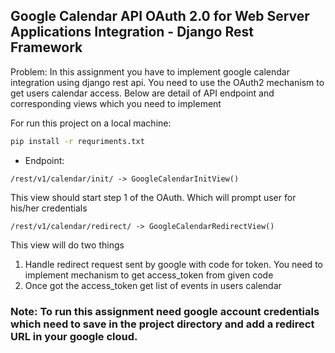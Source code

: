 ## Google Calendar API OAuth 2.0 for Web Server Applications Integration - Django Rest Framework

Problem: In this assignment you have to implement google calendar integration using django rest api. 
You need to use the OAuth2 mechanism to get users calendar access. Below are detail of API endpoint and corresponding views which you need to implement

For run this project on a local machine: 

```sh
pip install -r requriments.txt
```

- Endpoint:
```
/rest/v1/calendar/init/ -> GoogleCalendarInitView()
```
This view should start step 1 of the OAuth. Which will prompt user for his/her credentials

```
/rest/v1/calendar/redirect/ -> GoogleCalendarRedirectView()
```
This view will do two things
1. Handle redirect request sent by google with code for token. You
need to implement mechanism to get access_token from given
code
2. Once got the access_token get list of events in users calendar

### Note: To run this assignment need google account credentials which need to save in the project directory and add a redirect URL in your google cloud. 
